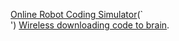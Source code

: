 [Online Robot Coding Simulator](https://youtu.be/31-yUz5AaRU?si=OjRFDhvCXHLEQsDB)(`<br>')
[Wireless downloading code to brain](https://youtu.be/MIqs7dGDLuY?si=vPrW4wbtZdYin5mf).



